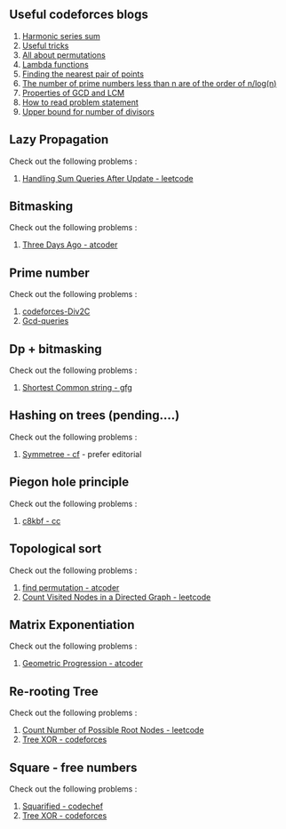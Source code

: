 ## Useful codeforces blogs

1. [Harmonic series sum](https://discuss.codechef.com/t/more-intuitive-explanation-for-the-harmonic-seriess-sum/67287)
2. [Useful tricks](https://codeforces.com/blog/entry/84150)
3. [All about permutations](https://codeforces.com/blog/entry/111187)
4. [Lambda functions](https://www.walletfox.com/course/sortvectorofcustomobjects11.php)
5. [Finding the nearest pair of points](https://cp-algorithms.com/geometry/nearest_points.html#implementation)
6. [The number of prime numbers less than n are of the order of n/log(n)](https://en.wikipedia.org/wiki/Prime-counting_function)
7. [Properties of GCD and LCM](https://www.cut-the-knot.org/arithmetic/GcdLcmProperties.shtml)
8. [How to read problem statement](https://codeforces.com/blog/entry/62730)
9. [Upper bound for number of divisors](https://codeforces.com/blog/entry/14463)

## Lazy Propagation

Check out the following problems :

1. [Handling Sum Queries After Update - leetcode](https://leetcode.com/problems/handling-sum-queries-after-update/)

## Bitmasking

Check out the following problems :

1. [ Three Days Ago - atcoder](https://atcoder.jp/contests/abc295/tasks/abc295_d)

## Prime number

Check out the following problems :

1. [ codeforces-Div2C](https://codeforces.com/contest/1771/problem/C)
1. [ Gcd-queries ](https://www.codechef.com/problems/GCD_QUERIES)

## Dp + bitmasking

Check out the following problems :

1. [Shortest Common string - gfg](https://practice.geeksforgeeks.org/batch/test-series-bundle/track/gts-bit-manipulation/problem/shortest-common-string)

## Hashing on trees (pending....)

Check out the following problems :

1. [Symmetree - cf](https://codeforces.com/contest/1800/problem/G) - prefer editorial

## Piegon hole principle

Check out the following problems :

1. [c8kbf - cc](https://www.codechef.com/problems/C8KBFTREE?tab=statement)

## Topological sort

Check out the following problems :

1. [find permutation - atcoder](https://atcoder.jp/contests/abc291/tasks/abc291_e)
2. [Count Visited Nodes in a Directed Graph - leetcode](https://leetcode.com/contest/weekly-contest-365/problems/count-visited-nodes-in-a-directed-graph/)

## Matrix Exponentiation

Check out the following problems :

1. [Geometric Progression - atcoder](https://atcoder.jp/contests/abc293/tasks/abc293_e)

## Re-rooting Tree

Check out the following problems :

1. [Count Number of Possible Root Nodes - leetcode](<https://leetcode.com/problems/count-number-of-possible-root-nodes/discuss/3256065/Re-rooting-or-O(N)-or-Explained>)
2. [Tree XOR - codeforces](https://codeforces.com/contest/1882/problem/D)

## Square - free numbers

Check out the following problems :

1. [Squarified - codechef](https://www.codechef.com/problems/SQUAR)
2. [Tree XOR - codeforces](https://codeforces.com/contest/1882/problem/D)
